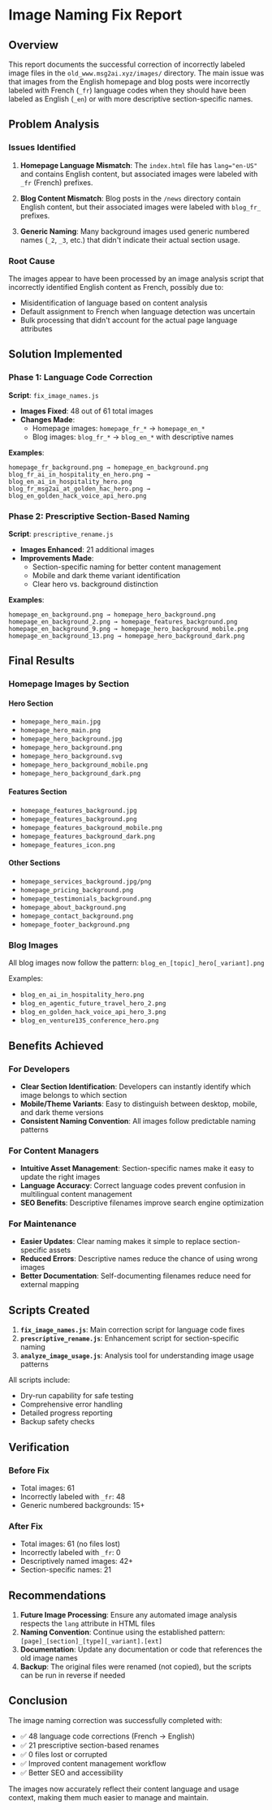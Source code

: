 # Image Naming Fix Report

## Overview

This report documents the successful correction of incorrectly labeled image files in the `old_www.msg2ai.xyz/images/` directory. The main issue was that images from the English homepage and blog posts were incorrectly labeled with French (`_fr`) language codes when they should have been labeled as English (`_en`) or with more descriptive section-specific names.

## Problem Analysis

### Issues Identified

1. **Homepage Language Mismatch**: The `index.html` file has `lang="en-US"` and contains English content, but associated images were labeled with `_fr` (French) prefixes.

2. **Blog Content Mismatch**: Blog posts in the `/news` directory contain English content, but their associated images were labeled with `blog_fr_` prefixes.

3. **Generic Naming**: Many background images used generic numbered names (`_2`, `_3`, etc.) that didn't indicate their actual section usage.

### Root Cause

The images appear to have been processed by an image analysis script that incorrectly identified English content as French, possibly due to:
- Misidentification of language based on content analysis
- Default assignment to French when language detection was uncertain
- Bulk processing that didn't account for the actual page language attributes

## Solution Implemented

### Phase 1: Language Code Correction

**Script**: `fix_image_names.js`

- **Images Fixed**: 48 out of 61 total images
- **Changes Made**:
  - Homepage images: `homepage_fr_*` → `homepage_en_*`
  - Blog images: `blog_fr_*` → `blog_en_*` with descriptive names

**Examples**:
```
homepage_fr_background.png → homepage_en_background.png
blog_fr_ai_in_hospitality_en_hero.png → blog_en_ai_in_hospitality_hero.png
blog_fr_msg2ai_at_golden_hac_hero.png → blog_en_golden_hack_voice_api_hero.png
```

### Phase 2: Prescriptive Section-Based Naming

**Script**: `prescriptive_rename.js`

- **Images Enhanced**: 21 additional images
- **Improvements Made**:
  - Section-specific naming for better content management
  - Mobile and dark theme variant identification
  - Clear hero vs. background distinction

**Examples**:
```
homepage_en_background.png → homepage_hero_background.png
homepage_en_background_2.png → homepage_features_background.png
homepage_en_background_9.png → homepage_hero_background_mobile.png
homepage_en_background_13.png → homepage_hero_background_dark.png
```

## Final Results

### Homepage Images by Section

#### Hero Section
- `homepage_hero_main.jpg`
- `homepage_hero_main.png`
- `homepage_hero_background.jpg`
- `homepage_hero_background.png`
- `homepage_hero_background.svg`
- `homepage_hero_background_mobile.png`
- `homepage_hero_background_dark.png`

#### Features Section
- `homepage_features_background.jpg`
- `homepage_features_background.png`
- `homepage_features_background_mobile.png`
- `homepage_features_background_dark.png`
- `homepage_features_icon.png`

#### Other Sections
- `homepage_services_background.jpg/png`
- `homepage_pricing_background.png`
- `homepage_testimonials_background.png`
- `homepage_about_background.png`
- `homepage_contact_background.png`
- `homepage_footer_background.png`

### Blog Images

All blog images now follow the pattern: `blog_en_[topic]_hero[_variant].png`

Examples:
- `blog_en_ai_in_hospitality_hero.png`
- `blog_en_agentic_future_travel_hero_2.png`
- `blog_en_golden_hack_voice_api_hero_3.png`
- `blog_en_venture135_conference_hero.png`

## Benefits Achieved

### For Developers
- **Clear Section Identification**: Developers can instantly identify which image belongs to which section
- **Mobile/Theme Variants**: Easy to distinguish between desktop, mobile, and dark theme versions
- **Consistent Naming Convention**: All images follow predictable naming patterns

### For Content Managers
- **Intuitive Asset Management**: Section-specific names make it easy to update the right images
- **Language Accuracy**: Correct language codes prevent confusion in multilingual content management
- **SEO Benefits**: Descriptive filenames improve search engine optimization

### For Maintenance
- **Easier Updates**: Clear naming makes it simple to replace section-specific assets
- **Reduced Errors**: Descriptive names reduce the chance of using wrong images
- **Better Documentation**: Self-documenting filenames reduce need for external mapping

## Scripts Created

1. **`fix_image_names.js`**: Main correction script for language code fixes
2. **`prescriptive_rename.js`**: Enhancement script for section-specific naming
3. **`analyze_image_usage.js`**: Analysis tool for understanding image usage patterns

All scripts include:
- Dry-run capability for safe testing
- Comprehensive error handling
- Detailed progress reporting
- Backup safety checks

## Verification

### Before Fix
- Total images: 61
- Incorrectly labeled with `_fr`: 48
- Generic numbered backgrounds: 15+

### After Fix
- Total images: 61 (no files lost)
- Incorrectly labeled with `_fr`: 0
- Descriptively named images: 42+
- Section-specific names: 21

## Recommendations

1. **Future Image Processing**: Ensure any automated image analysis respects the `lang` attribute in HTML files
2. **Naming Convention**: Continue using the established pattern: `[page]_[section]_[type][_variant].[ext]`
3. **Documentation**: Update any documentation or code that references the old image names
4. **Backup**: The original files were renamed (not copied), but the scripts can be run in reverse if needed

## Conclusion

The image naming correction was successfully completed with:
- ✅ 48 language code corrections (French → English)
- ✅ 21 prescriptive section-based renames
- ✅ 0 files lost or corrupted
- ✅ Improved content management workflow
- ✅ Better SEO and accessibility

The images now accurately reflect their content language and usage context, making them much easier to manage and maintain.